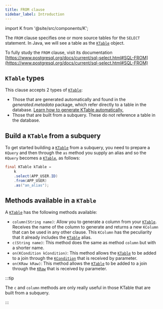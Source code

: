 ```yaml
---
title: FROM clause
sidebar_label: Introduction
---
```


import K from '@site/src/components/K';

The `FROM` clause specifies one or more source tables for the `SELECT` statement. In Java, we will see a table as the [`KTable`](/docs/select-statement/from/introduction#ktable-types) object.

To fully study the `FROM` clause, visit its documentation [https://www.postgresql.org/docs/current/sql-select.html#SQL-FROM](https://www.postgresql.org/docs/current/sql-select.html#SQL-FROM)

## `KTable` types

This clause accepts 2 types of [`KTable`](/docs/select-statement/from/introduction#ktable-types):

- Those that are generated automatically and found in the _generated.metadata_ package, which refer directly to a table in the database. [Learn how to generate KTable automatically.](/docs/data-manipulation/introduction)
- Those that are built from a subquery. These do not reference a table in the database.

## Build a `KTable` from a subquery

To get started building a [`KTable`](/docs/select-statement/from/introduction#ktable-types) from a subquery, you need to prepare a `KQuery` and then through the `as` method you supply an alias and so the `KQuery` becomes a [`KTable`](/docs/select-statement/from/introduction#ktable-types), as follows:

```java
final KTable kTable =
    k
    .select(APP_USER.ID)
    .from(APP_USER)
    .as("an_alias");
```

## Methods available in a `KTable`

A [`KTable`](/docs/select-statement/from/introduction#ktable-types) has the following methods available:

- `column(String name)`: Allow you to generate a column from your [`KTable`](/docs/select-statement/from/introduction#ktable-types). Receives the name of the column to generate and returns a new `KColumn` that can be used in any other clause. This `KColumn` has the peculiarity that it already includes the [`KTable`](/docs/select-statement/from/introduction#ktable-types) alias.
- `c(String name)`: This method does the same as method `column` but with a shorter name.
- `on(KCondition kCondition)`: This method allows the [`KTable`](/docs/select-statement/from/introduction#ktable-types) to be added to a join through the [`KCondition`](/docs/misc/kcondition/introduction) that is received by parameter.
- `on(KRaw kRaw)`: This method allows the [`KTable`](/docs/select-statement/from/introduction#ktable-types) to be added to a join through the [`KRaw`](/docs/misc/select-list-values#7-kraw) that is received by parameter.

:::tip

The `c` and `column` methods are only really useful in those KTable that are built from a subquery.

:::